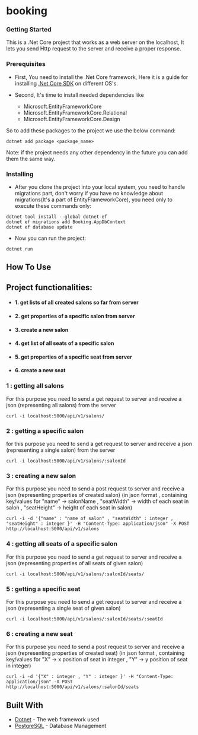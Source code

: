 # booking


### Getting Started

This is a .Net Core project that works as a web server on the localhost, It lets you send Http request to the server and receive a proper response.

### Prerequisites

- First, You need to install the .Net Core framework, Here it is a guide for installing [.Net Core SDK](https://docs.microsoft.com/en-us/dotnet/core/install/linux-package-manager-ubuntu-1904) on different OS's.

- Second, It's time to install needed dependencies like 
    - Microsoft.EntityFrameworkCore
	- Microsoft.EntityFrameworkCore.Relational
	- Microsoft.EntityFrameworkCore.Design
	
So to add these packages to the project we use the below command:
```
dotnet add package <package_name>
```
Note:  if the project needs any other dependency in the future you can add them the same way.

### Installing

- After you clone the project into your local system, you need to handle migrations part, don't worry if you have no knowledge about migrations(It's a part of EntityFrameworkCore), you need only to execute these commands only:
```
dotnet tool install --global dotnet-ef
dotnet ef migrations add Booking.AppDbContext
dotnet ef database update
```
- Now you can run the project:
```
dotnet run
```

## How To Use

## Project functionalities:
- #### 1. get lists of all created salons so far from server
- #### 2. get properties of a specific salon from server
- #### 3. create a new salon
- #### 4. get list of all seats of a specific salon
- #### 5. get properties of a specific seat from server
- #### 6. create a new seat

### 1 : getting all salons
For this purpose you need to send a get request to server and receive a json (representing all salons) from the server
```
curl -i localhost:5000/api/v1/salons/
```

### 2 : getting a specific salon 
for this purpose you need to send a get request to server and receive a json (representing a single salon) from the server 
```
curl -i localhost:5000/api/v1/salons/:salonId
```

### 3 : creating a new salon
For this purpose you need to send a post request to server and receive a json (representing properties of created salon) 
(in json format , containing key/values for "name" -> salonName , "seatWidth" -> width of each seat in salon ,
 "seatHeight" -> height of each seat in salon)
```
curl -i -d '{"name" : "name of salon" , "seatWidth" : integer , "seatHeight" : integer }' -H "Content-Type: application/json" -X POST http://localhost:5000/api/v1/salons
```

### 4 : getting all seats of a specific salon
For this purpose you need to send a get request to server and receive a json (representing properties of all seats of given salon)
```
curl -i localhost:5000/api/v1/salons/:salonId/seats/
```

### 5 : getting a specific seat
For this purpose you need to send a get request to server and receive a json (representing a single seat of given salon)
```
curl -i localhost:5000/api/v1/salons/:salonId/seats/:seatId
```

### 6 : creating a new seat
For this purpose you need to send a post request to server and receive a json (representing properties of created seat) 
(in json format , containing key/values for "X" -> x position of seat in integer , "Y" -> y position of seat in integer)
```
curl -i -d '{"X" : integer , "Y" : integer }' -H "Content-Type: application/json" -X POST http://localhost:5000/api/v1/salons/:salonId/seats
```

## Built With 

* [Dotnet](https://dotnet.microsoft.com/) - The web framework used
* [PostgreSQL](https://www.postgresql.org/) - Database Management